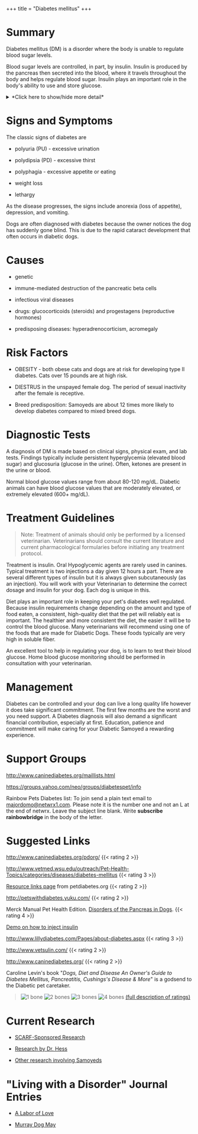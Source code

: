 +++
title = "Diabetes mellitus"
+++

# Summary

Diabetes mellitus (DM) is a disorder where the body is unable to
regulate blood sugar levels.

Blood sugar levels are controlled, in part, by insulin. Insulin is
produced by the pancreas then secreted into the blood, where it travels
throughout the body and helps regulate blood sugar. Insulin plays an
important role in the body's ability to use and store glucose.

<details>
<summary>*Click here to show/hide more detail*</summary>

The body's cells use glucose (which travels through the blood) as energy. In order for the body to use glucose, glucose must get inside the cell. Insulin attaches to receptors on the cell, which in turn allows glucose to pass from the blood into the cell.

In most cases, without insulin, glucose can not enter the cell. So the cell is "hungry" even though there are high levels of glucose in the blood. Under these conditions, the body gets signals to start using stored fat and protein as energy sources. A diabetic animal often eats extra food because it is trying to supply its body with additional energy. But the food is not used efficiently, so even though the animal is eating a lot it is still losing weight.

The body eliminates excess blood glucose by filtering it through the kidneys and passing it into the urine. Water must be used to flush this excess glucose out of the body, and this is why you see excessive urine volume in a diabetic. Because so much water is being used to flush the excess glucose out of the body, the animal is thirsty and drinks a lot.

</details>

# Signs and Symptoms

The classic signs of diabetes are

-   polyuria (PU) - excessive urination

-   polydipsia (PD) - excessive thirst

-   polyphagia - excessive appetite or eating

-   weight loss

-   lethargy

As the disease progresses, the signs include anorexia (loss of
appetite), depression, and vomiting.

Dogs are often diagnosed with diabetes because the owner notices the dog
has suddenly gone blind. This is due to the rapid cataract development
that often occurs in diabetic dogs.

# Causes

-   genetic

-   immune-mediated destruction of the pancreatic beta cells

-   infectious viral diseases

-   drugs: glucocorticoids (steroids) and progestagens (reproductive
    hormones)

-   predisposing diseases: hyperadrenocorticism, acromegaly

# Risk Factors

-   OBESITY - both obese cats and dogs are at risk for developing type
    II diabetes. Cats over 15 pounds are at high risk.

-   DIESTRUS in the unspayed female dog. The period of sexual inactivity
    after the female is receptive.

-   Breed predisposition: Samoyeds are about 12 times more likely to
    develop diabetes compared to mixed breed dogs.

# Diagnostic Tests

A diagnosis of DM is made based on clinical signs, physical exam, and
lab tests. Findings typically include persistent hyperglycemia (elevated
blood sugar) and glucosuria (glucose in the urine). Often, ketones are
present in the urine or blood.

Normal blood glucose values range from about 80-120 mg/dL. Diabetic
animals can have blood glucose values that are moderately elevated, or
extremely elevated (600+ mg/dL).

<div style="display: none">
# References
</div>

# Treatment Guidelines

> Note: Treatment of animals should only be performed by a licensed
> veterinarian. Veterinarians should consult the current literature and
> current pharmacological formularies before initiating any treatment
> protocol.

Treatment is insulin. Oral Hypoglycemic agents are rarely used in
canines. Typical treatment is two injections a day given 12 hours a
part. There are several different types of insulin but it is always
given subcutaneously (as an injection).  You will work with your
Veterinarian to determine the correct dosage and insulin for your dog.
Each dog is unique in this.

Diet plays an important role in keeping your pet's diabetes well
regulated. Because insulin requirements change depending on the amount
and type of food eaten, a consistent, high-quality diet that the pet
will reliably eat is important. The healthier and more consistent the
diet, the easier it will be to control the blood glucose. Many
veterinarians will recommend using one of the foods that are made for
Diabetic Dogs. These foods typically are very high in soluble fiber.

An excellent tool to help in regulating your dog, is to learn to test
their blood glucose.  Home blood glucose monitoring should be performed
in consultation with your veterinarian.


# Management


Diabetes can be controlled and your dog can live a long quality life
however it does take significant commitment.  The first few months are
the worst and you need support.  A Diabetes diagnosis will also demand a
significant financial contribution, especially at first. Education,
patience and commitment will make caring for your Diabetic Samoyed a
rewarding experience.

# Support Groups

<http://www.caninediabetes.org/maillists.html>

<https://groups.yahoo.com/neo/groups/diabetespet/info>

Rainbow Pets Diabetes list:
To join send a plain text email to <majordomo@netwrx1.com>.
Please note it is the number one and not an L at the end of netwrx.
Leave the subject line blank.
Write **subscribe rainbowbridge** in the body of the letter.

# Suggested Links

<http://www.caninediabetes.org/pdorg/>
{{< rating 2 >}}

<http://www.vetmed.wsu.edu/outreach/Pet-Health-Topics/categories/diseases/diabetes-mellitus>
{{< rating 3 >}}

[Resource links page](http://www.caninediabetes.org/pdorg/resources_index.htm) from petdiabetes.org
{{< rating 2 >}}

<http://petswithdiabetes.yuku.com/>
{{< rating 2 >}}

Merck Manual Pet Health Edition.
[Disorders of the Pancreas in Dogs](http://www.merckvetmanual.com/pethealth/dog_disorders_and_diseases/hormonal_disorders_of_dogs/disorders_of_the_pancreas_in_dogs.html?qt=diabetes%20mellitus&alt=sh).
{{< rating 4 >}}

[Demo on how to inject insulin](http://www.vetsulin.com/vet/AboutVetPen_HowToUse.aspx)

<http://www.lillydiabetes.com/Pages/about-diabetes.aspx>
{{< rating 3 >}}

<http://www.vetsulin.com/>
{{< rating 2 >}}

<http://www.caninediabetes.org/>
{{< rating 2 >}}

Caroline Levin's book
"*Dogs, Diet and Disease An Owner's Guide to Diabetes Mellitus, Pancreatitis, Cushings's Disease & More*"
is a godsend to the Diabetic pet caretaker.

> ![1 bone](/img/1-bone.gif)
> ![2 bones](/img/2-bones.gif)
> ![3 bones](/img/3-bones.gif)
> ![4 bones](/img/4-bones.gif)
> [(full description of ratings)](/diseases/ratings-what-do-they-mean)

# Current Research

- [SCARF-Sponsored Research](/research/current-studies/akcchf-grant-610)

- [Research by Dr. Hess](http://www.samoyedhealthfoundation.org/diseases/diabetes-mellitus/research-by-dr-hess)

- [Other research involving Samoyeds](http://www.samoyedhealthfoundation.org/diseases/diabetes-mellitus/other-research-involving-samoyeds)

# "Living with a Disorder" Journal Entries

- [A Labor of Love](/diseases/diabetes-mellitus-a-labor-of-love)

- [Murray Dog May](/diseases/diabetes-mellitus-murray-dog-may)
